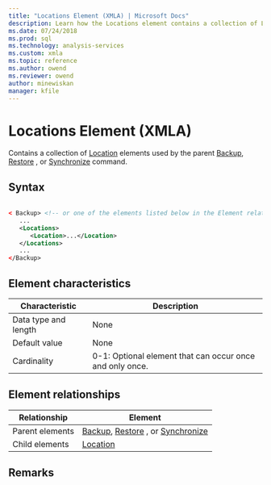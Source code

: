 ```yaml
---
title: "Locations Element (XMLA) | Microsoft Docs"
description: Learn how the Locations element contains a collection of Location elements used by the parent Backup, Restore, or Synchronize command. 
ms.date: 07/24/2018
ms.prod: sql
ms.technology: analysis-services
ms.custom: xmla
ms.topic: reference
ms.author: owend
ms.reviewer: owend
author: minewiskan
manager: kfile
---
```

# Locations Element (XMLA)

  Contains a collection of [Location](../xml-elements-properties/query-element-xmla.md) elements used by the parent [Backup](../xml-elements-commands/backup-element-xmla.md), [Restore](../xml-elements-commands/restore-element-xmla.md) , or [Synchronize](../xml-elements-commands/synchronize-element-xmla.md) command.  
  
## Syntax  
  
```xml  
  
< Backup> <!-- or one of the elements listed below in the Element relationships table -->  
   ...  
   <Locations>  
      <Location>...</Location>  
   </Locations>  
   ...  
</Backup>  
```  
  
## Element characteristics  
  
|Characteristic|Description|  
|--------------------|-----------------|  
|Data type and length|None|  
|Default value|None|  
|Cardinality|0-1: Optional element that can occur once and only once.|  
  
## Element relationships  
  
|Relationship|Element|  
|------------------|-------------|  
|Parent elements|[Backup](../xml-elements-commands/backup-element-xmla.md), [Restore](../xml-elements-commands/restore-element-xmla.md) , or [Synchronize](../xml-elements-commands/synchronize-element-xmla.md)|  
|Child elements|[Location](../xml-elements-properties/location-element-xmla.md)|  
  
## Remarks  

